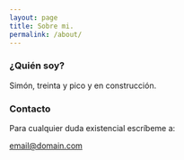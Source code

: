 ```yaml
---
layout: page
title: Sobre mi.
permalink: /about/
---
```


### ¿Quién soy?

Simón, treinta y pico y en construcción.

### Contacto

Para cualquier duda existencial escríbeme a:

[email@domain.com](mailto:sifefor@icloud.com)
